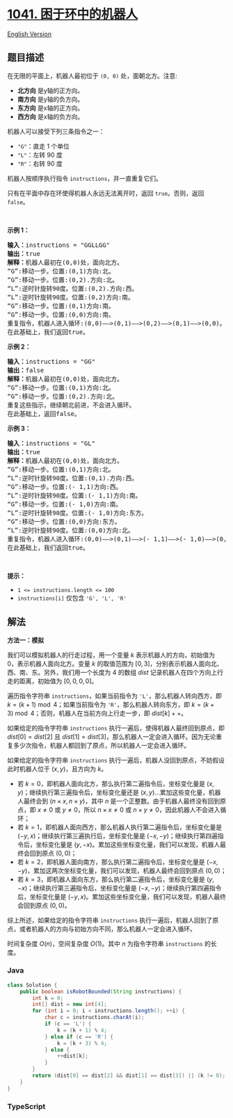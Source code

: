 # [1041. 困于环中的机器人](https://leetcode.cn/problems/robot-bounded-in-circle)

[English Version](/solution/1000-1099/1041.Robot%20Bounded%20In%20Circle/README_EN.md)

## 题目描述

<!-- 这里写题目描述 -->

<p>在无限的平面上，机器人最初位于&nbsp;<code>(0, 0)</code>&nbsp;处，面朝北方。注意:</p>

<ul>
	<li><strong>北方向</strong> 是y轴的正方向。</li>
	<li><strong>南方向</strong> 是y轴的负方向。</li>
	<li><strong>东方向</strong> 是x轴的正方向。</li>
	<li><strong>西方向</strong> 是x轴的负方向。</li>
</ul>

<p>机器人可以接受下列三条指令之一：</p>

<ul>
	<li><code>"G"</code>：直走 1 个单位</li>
	<li><code>"L"</code>：左转 90 度</li>
	<li><code>"R"</code>：右转 90 度</li>
</ul>

<p>机器人按顺序执行指令&nbsp;<code>instructions</code>，并一直重复它们。</p>

<p>只有在平面中存在环使得机器人永远无法离开时，返回&nbsp;<code>true</code>。否则，返回 <code>false</code>。</p>

<p>&nbsp;</p>

<p><strong>示例 1：</strong></p>

<pre>
<strong>输入：</strong>instructions = "GGLLGG"
<strong>输出：</strong>true
<strong>解释：</strong>机器人最初在(0,0)处，面向北方。
“G”:移动一步。位置:(0,1)方向:北。
“G”:移动一步。位置:(0,2).方向:北。
“L”:逆时针旋转90度。位置:(0,2).方向:西。
“L”:逆时针旋转90度。位置:(0,2)方向:南。
“G”:移动一步。位置:(0,1)方向:南。
“G”:移动一步。位置:(0,0)方向:南。
重复指令，机器人进入循环:(0,0)——&gt;(0,1)——&gt;(0,2)——&gt;(0,1)——&gt;(0,0)。
在此基础上，我们返回true。
</pre>

<p><strong>示例 2：</strong></p>

<pre>
<strong>输入：</strong>instructions = "GG"
<strong>输出：</strong>false
<strong>解释：</strong>机器人最初在(0,0)处，面向北方。
“G”:移动一步。位置:(0,1)方向:北。
“G”:移动一步。位置:(0,2).方向:北。
重复这些指示，继续朝北前进，不会进入循环。
在此基础上，返回false。
</pre>

<p><strong>示例 3：</strong></p>

<pre>
<strong>输入：</strong>instructions = "GL"
<strong>输出：</strong>true
<strong>解释：</strong>机器人最初在(0,0)处，面向北方。
“G”:移动一步。位置:(0,1)方向:北。
“L”:逆时针旋转90度。位置:(0,1).方向:西。
“G”:移动一步。位置:(- 1,1)方向:西。
“L”:逆时针旋转90度。位置:(- 1,1)方向:南。
“G”:移动一步。位置:(- 1,0)方向:南。
“L”:逆时针旋转90度。位置:(- 1,0)方向:东方。
“G”:移动一步。位置:(0,0)方向:东方。
“L”:逆时针旋转90度。位置:(0,0)方向:北。
重复指令，机器人进入循环:(0,0)——&gt;(0,1)——&gt;(- 1,1)——&gt;(- 1,0)——&gt;(0,0)。
在此基础上，我们返回true。</pre>

<p>&nbsp;</p>

<p><strong>提示：</strong></p>

<ul>
	<li><code>1 &lt;= instructions.length &lt;= 100</code></li>
	<li><code>instructions[i]</code>&nbsp;仅包含&nbsp;<code>'G', 'L', 'R'</code></li>
</ul>

## 解法

**方法一：模拟**

我们可以模拟机器人的行走过程，用一个变量 $k$ 表示机器人的方向，初始值为 $0$，表示机器人面向北方。变量 $k$ 的取值范围为 $[0, 3]$，分别表示机器人面向北、西、南、东。另外，我们用一个长度为 $4$ 的数组 $dist$ 记录机器人在四个方向上行走的距离，初始值为 $[0, 0, 0, 0]$。

遍历指令字符串 `instructions`，如果当前指令为 `'L'`，那么机器人转向西方，即 $k = (k + 1) \bmod 4$；如果当前指令为 `'R'`，那么机器人转向东方，即 $k = (k + 3) \bmod 4$；否则，机器人在当前方向上行走一步，即 $dist[k]++$。

如果给定的指令字符串 `instructions` 执行一遍后，使得机器人最终回到原点，即 $dist[0] = dist[2]$ 且 $dist[1] = dist[3]$，那么机器人一定会进入循环。因为无论重复多少次指令，机器人都回到了原点，所以机器人一定会进入循环。

如果给定的指令字符串 `instructions` 执行一遍后，机器人没回到原点，不妨假设此时机器人位于 $(x, y)$，且方向为 $k$。

-   若 $k=0$，即机器人面向北方，那么执行第二遍指令后，坐标变化量是 $(x, y)$；继续执行第三遍指令后，坐标变化量还是 $(x, y)$...累加这些变化量，机器人最终会到 $(n \times x, n \times y)$，其中 $n$ 是一个正整数。由于机器人最终没有回到原点，即 $x \neq 0$ 或 $y \neq 0$，所以 $n \times x \neq 0$ 或 $n \times y \neq 0$，因此机器人不会进入循环；
-   若 $k=1$，即机器人面向西方，那么机器人执行第二遍指令后，坐标变化量是 $(-y, x)$；继续执行第三遍执行后，坐标变化量是 $(-x, -y)$；继续执行第四遍指令后，坐标变化量是 $(y, -x)$。累加这些坐标变化量，我们可以发现，机器人最终会回到原点 $(0, 0)$；
-   若 $k=2$，即机器人面向南方，那么执行第二遍指令后，坐标变化量是 $(-x, -y)$，累加这两次坐标变化量，我们可以发现，机器人最终会回到原点 $(0, 0)$；
-   若 $k=3$，即机器人面向东方，那么执行第二遍指令后，坐标变化量是 $(y, -x)$；继续执行第三遍指令后，坐标变化量是 $(-x, -y)$；继续执行第四遍指令后，坐标变化量是 $(-y, x)$。累加这些坐标变化量，我们可以发现，机器人最终会回到原点 $(0, 0)$。

综上所述，如果给定的指令字符串 `instructions` 执行一遍后，机器人回到了原点，或者机器人的方向与初始方向不同，那么机器人一定会进入循环。

时间复杂度 $O(n)$，空间复杂度 $O(1)$。其中 $n$ 为指令字符串 `instructions` 的长度。

### **Java**

```java
class Solution {
    public boolean isRobotBounded(String instructions) {
        int k = 0;
        int[] dist = new int[4];
        for (int i = 0; i < instructions.length(); ++i) {
            char c = instructions.charAt(i);
            if (c == 'L') {
                k = (k + 1) % 4;
            } else if (c == 'R') {
                k = (k + 3) % 4;
            } else {
                ++dist[k];
            }
        }
        return (dist[0] == dist[2] && dist[1] == dist[3]) || (k != 0);
    }
}
```

### **TypeScript**
